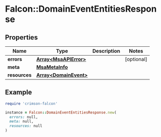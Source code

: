# Falcon::DomainEventEntitiesResponse

## Properties

| Name | Type | Description | Notes |
| ---- | ---- | ----------- | ----- |
| **errors** | [**Array&lt;MsaAPIError&gt;**](MsaAPIError.md) |  | [optional] |
| **meta** | [**MsaMetaInfo**](MsaMetaInfo.md) |  |  |
| **resources** | [**Array&lt;DomainEvent&gt;**](DomainEvent.md) |  |  |

## Example

```ruby
require 'crimson-falcon'

instance = Falcon::DomainEventEntitiesResponse.new(
  errors: null,
  meta: null,
  resources: null
)
```

